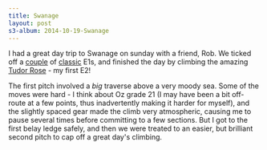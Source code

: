 ```yaml
---
title: Swanage
layout: post
s3-album: 2014-10-19-Swanage
---
```


I had a great day trip to Swanage on sunday with a friend, Rob. We ticked off
a <a href="http://www.ukclimbing.com/logbook/c.php?i=14747">couple</a> of <a
href="http://www.ukclimbing.com/logbook/c.php?i=14762">classic</a> E1s, and
finished the day by climbing the amazing <a
href="http://www.ukclimbing.com/logbook/c.php?i=14736">Tudor Rose</a> - my
first E2!


The first pitch involved a *big* traverse above a very moody sea.  Some of the
moves were hard - I think about Oz grade 21 (I may have been a bit off-route
at a few points, thus inadvertently making it harder for myself), and the
slightly spaced gear made the climb very atmospheric, causing me to pause
several times before committing to a few sections. But I got to the first
belay ledge safely, and then we were treated to an easier, but brilliant
second pitch to cap off a great day's climbing.
